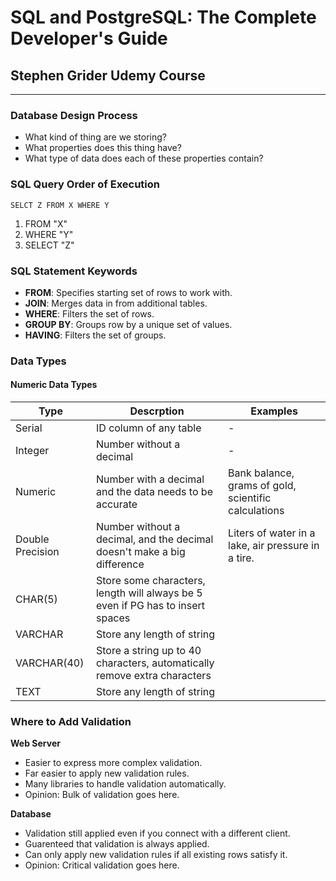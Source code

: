 # SQL and PostgreSQL: The Complete Developer's Guide
## Stephen Grider Udemy Course
---
### Database Design Process

* What kind of thing are we storing?
* What properties does this thing have?
* What type of data does each of these properties contain?

### SQL Query Order of Execution

`SELCT Z FROM X WHERE Y`

1. FROM "X"
2. WHERE "Y"
3. SELECT "Z"

### SQL Statement Keywords
* **FROM**: Specifies starting set of rows to work with.
* **JOIN**: Merges data in from additional tables.
* **WHERE**: Filters the set of rows.
* **GROUP BY**: Groups row by a unique set of values.
* **HAVING**: Filters the set of groups.

### Data Types

#### Numeric Data Types

| Type             | Descrption                                                                     | Examples                                             |
|------------------|--------------------------------------------------------------------------------|------------------------------------------------------|
| Serial           | ID column of any table                                                         | -                                                    |
| Integer          | Number without a decimal                                                       | -                                                    |
| Numeric          | Number with a decimal and the data needs to be accurate                        | Bank balance, grams of gold, scientific calculations |
| Double Precision | Number without a decimal, and the decimal doesn't make a big difference        | Liters of water in a lake, air pressure in a tire.   |
| CHAR(5)          | Store some characters, length will always be 5 even if PG has to insert spaces |                                                      |
| VARCHAR          | Store any length of string                                                     |                                                      |
| VARCHAR(40)      | Store a string up to 40 characters, automatically remove extra characters      |                                                      |
| TEXT             | Store any length of string                                                     |                                                      |


### Where to Add Validation

**Web Server**
* Easier to express more complex validation.
* Far easier to apply new validation rules.
* Many libraries to handle validation automatically.
* Opinion: Bulk of validation goes here.

**Database**
* Validation still applied even if you connect with a different client.
* Guarenteed that validation is always applied.
* Can only apply new validation rules if all existing rows satisfy it.
* Opinion: Critical validation goes here.
